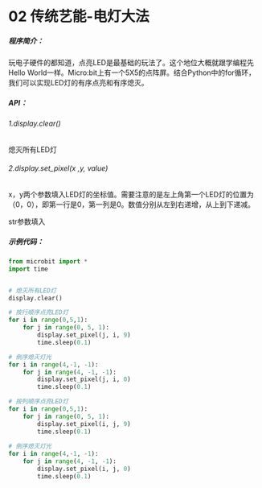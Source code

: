# 02 传统艺能-电灯大法
##### 程序简介：

玩电子硬件的都知道，点亮LED是最基础的玩法了。这个地位大概就跟学编程先Hello World一样。Micro:bit上有一个5X5的点阵屏。结合Python中的for循环，我们可以实现LED灯的有序点亮和有序熄灭。



##### API：

###### 1.display.clear()

熄灭所有LED灯



###### 2.display.set_pixel(x ,y, value)

x，y两个参数填入LED灯的坐标值。需要注意的是左上角第一个LED灯的位置为（0，0），即第一行是0，第一列是0。数值分别从左到右递增，从上到下递减。

str参数填入



##### 示例代码：

```python
from microbit import *
import time


# 熄灭所有LED灯
display.clear() 

# 按行顺序点亮LED灯
for i in range(0,5,1):
    for j in range(0, 5, 1):
        display.set_pixel(j, i, 9)
        time.sleep(0.1)

# 倒序熄灭灯光
for i in range(4,-1, -1):
    for j in range(4, -1, -1):
        display.set_pixel(j, i, 0)
        time.sleep(0.1)

# 按列顺序点亮LED灯
for i in range(0,5,1):
    for j in range(0, 5, 1):
        display.set_pixel(i, j, 9)
        time.sleep(0.1)
        
# 倒序熄灭灯光
for i in range(4,-1, -1):
    for j in range(4, -1, -1):
        display.set_pixel(i, j, 0)
        time.sleep(0.1)

```

